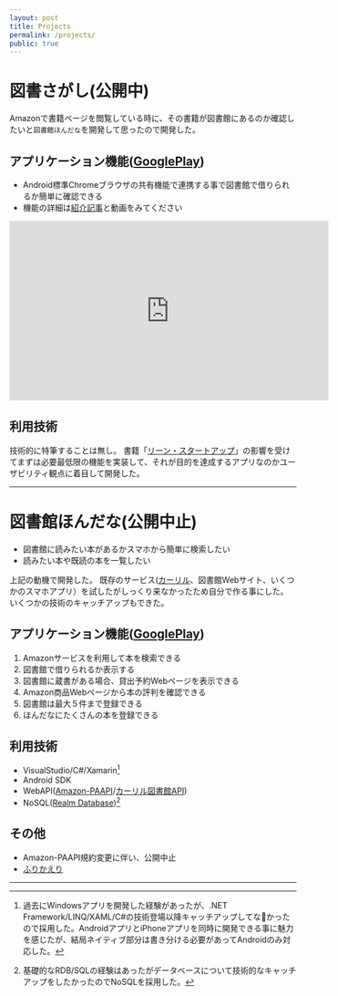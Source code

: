 ```yaml
---
layout: post
title: Projects
permalink: /projects/
public: true
---
```


# 図書さがし(公開中)

Amazonで書籍ページを閲覧している時に、その書籍が図書館にあるのか確認したいと`図書館ほんだな`を開発して思ったので開発した。

## アプリケーション機能([GooglePlay](https://play.google.com/store/apps/details?id=com.rydeenworks.mybooksearch))

- Android標準Chromeブラウザの共有機能で連携する事で図書館で借りられるか簡単に確認できる
- 機能の詳細は[紹介記事](https://rydeenworks.hatenablog.com/entry/2019/09/12/214733)と動画をみてください

<iframe width="560" height="315" src="https://www.youtube.com/embed/J__bYiwGPy0" frameborder="0" allow="accelerometer; autoplay; encrypted-media; gyroscope; picture-in-picture" allowfullscreen></iframe>

## 利用技術

技術的に特筆することは無し。
書籍「[リーン・スタートアップ](https://www.amazon.co.jp/%E3%83%AA%E3%83%BC%E3%83%B3%E3%83%BB%E3%82%B9%E3%82%BF%E3%83%BC%E3%83%88%E3%82%A2%E3%83%83%E3%83%97-%E3%82%A8%E3%83%AA%E3%83%83%E3%82%AF%E3%83%BB%E3%83%AA%E3%83%BC%E3%82%B9/dp/4822248976/)」の影響を受けてまずは必要最低限の機能を実装して、それが目的を達成するアプリなのかユーザビリティ観点に着目して開発した。

---

# 図書館ほんだな(公開中止)

- 図書館に読みたい本があるかスマホから簡単に検索したい
- 読みたい本や既読の本を一覧したい

上記の動機で開発した。
既存のサービス([カーリル](https://calil.jp/)、図書館Webサイト、いくつかのスマホアプリ）を試したがしっくり来なかったため自分で作る事にした。
いくつかの技術のキャッチアップもできた。

## アプリケーション機能([GooglePlay](https://play.google.com/store/apps/details?id=com.rydeenworks.mybookreading))

1. Amazonサービスを利用して本を検索できる
1. 図書館で借りられるか表示する
1. 図書館に蔵書がある場合、貸出予約Webページを表示できる
1. Amazon商品Webページから本の評判を確認できる
1. 図書館は最大５件まで登録できる
1. ほんだなにたくさんの本を登録できる

## 利用技術

- VisualStudio/C#/Xamarin[^1]
- Android SDK
- WebAPI([Amazon-PAAPI](https://affiliate.amazon.co.jp/assoc_credentials/home)/[カーリル図書館API](https://calil.jp/doc/api.html))
- NoSQL([Realm Database](https://realm.io/jp/products/realm-database/))[^2]

## その他

- Amazon-PAAPI規約変更に伴い、公開中止
- [ふりかえり](http://127.0.0.1:4000/2019/04/01/mybookreading-finished)

[^1]: 過去にWindowsアプリを開発した経験があったが、.NET Framework/LINQ/XAML/C#の技術登場以降キャッチアップしてなかったので採用した。AndroidアプリとiPhoneアプリを同時に開発できる事に魅力を感じたが、結局ネイティブ部分は書き分ける必要があってAndroidのみ対応した。

[^2]: 基礎的なRDB/SQLの経験はあったがデータベースについて技術的なキャッチアップをしたかったのでNoSQLを採用した。


---
